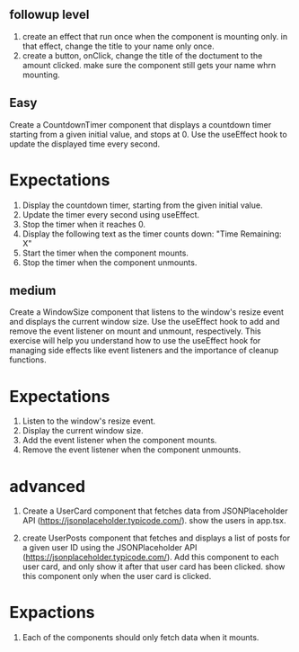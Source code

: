 ## followup level

1. create an effect that run once when the component is mounting only. in that effect, change the title to your name only once.
2. create a button, onClick, change the title of the doctument to the amount clicked. make sure the component still gets your name whrn mounting.

## Easy

Create a CountdownTimer component that displays a countdown timer starting from a given initial value, and stops at 0. Use the useEffect hook to update the displayed time every second.

# Expectations

1.  Display the countdown timer, starting from the given initial value.
2.  Update the timer every second using useEffect.
3.  Stop the timer when it reaches 0.
4.  Display the following text as the timer counts down: "Time Remaining: X"
5.  Start the timer when the component mounts.
6.  Stop the timer when the component unmounts.

## medium

Create a WindowSize component that listens to the window's resize event and displays the current window size. Use the useEffect hook to add and remove the event listener on mount and unmount, respectively. This exercise will help you understand how to use the useEffect hook for managing side effects like event listeners and the importance of cleanup functions.

# Expectations

1.  Listen to the window's resize event.
2.  Display the current window size.
3.  Add the event listener when the component mounts.
4.  Remove the event listener when the component unmounts.

# advanced

1. Create a UserCard component that fetches data from JSONPlaceholder API (https://jsonplaceholder.typicode.com/). show the users in app.tsx.

2. create UserPosts component that fetches and displays a list of posts for a given user ID using the JSONPlaceholder API (https://jsonplaceholder.typicode.com/). Add this component to each user card, and only show it after that user card has been clicked. show this component only when the user card is clicked.

# Expactions

1.  Each of the components should only fetch data when it mounts.
